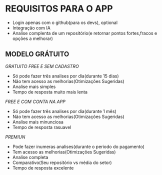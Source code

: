# REQUISITOS PARA O APP
- Login apenas com o github(para os devs), optional
- Integração com IA
- Analise complenta de um repositório(e retornar pontos fortes,fracos e opções a melhorar)

## MODELO GRÁTUITO
*GRATUITO*
*FREE E SEM CADASTRO*
- Só pode fazer três analises por dia(durante 15 dias)
- Não tem acesso as melhorias(Otimizações Sugeridas)
- Analise mais simples
- Tempo de resposta muito mais lenta

*FREE E COM CONTA NA APP*
- Só pode fazer três analises por dia(durante 1 mês)
- Não tem acesso as melhorias(Otimizações Sugeridas)
- Analise mais minunciosa
- Tempo de resposta rasuavel

*PREMIUN*
- Pode fazer inumeras analises(durante o periodo do pagamento)
- Tem acesso as melhorias(Otimizações Sugeridas)
- Analise completa
- Comparativo(Seu repositório vs média do setor)
- Tempo de resposta excelente